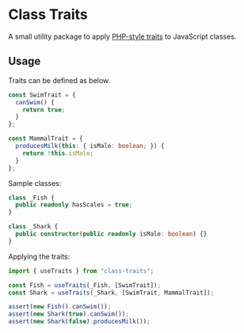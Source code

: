 # Class Traits

A small utility package to apply [PHP-style traits](https://www.php.net/manual/en/language.oop5.traits.php) to JavaScript classes.

## Usage

Traits can be defined as below.

```typescript
const SwimTrait = {
  canSwim() {
    return true;
  }
};

const MammalTrait = {
  producesMilk(this: { isMale: boolean; }) {
    return !this.isMale;
  }
};
```

Sample classes:

```typescript
class _Fish {
  public readonly hasScales = true;
}

class _Shark {
  public constructor(public readonly isMale: boolean) {}
}
```

Applying the traits:

```typescript
import { useTraits } from "class-traits";

const Fish = useTraits(_Fish, [SwimTrait]);
const Shark = useTraits(_Shark, [SwimTrait, MammalTrait]);

assert(new Fish().canSwim());
assert(new Shark(true).canSwim());
assert(new Shark(false).producesMilk());
```
